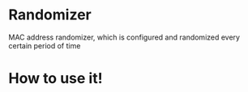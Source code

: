 # Randomizer
MAC address randomizer, which is configured and randomized every certain period of time

# How to use it! 
